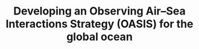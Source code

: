 ---
title: "Developing an Observing Air–Sea Interactions Strategy (OASIS) for the global ocean"
citation: "Cronin, M.F., Swart, S., Marandino, C.A., Anderson, C., Browne, P., Chen, S., Joubert, W.R., Schuster, U., Venkatesan, R., Addey, C.I. and Alves, O., du Plessis, M., and others., 2023. Developing an observing air–sea interactions strategy (OASIS) for the global ocean. ICES Journal of Marine Science, 80(2), pp.367-373."
doi: "https://doi.org/10.1093/icesjms/fsac149" 
category: manuscripts
---